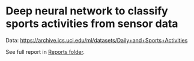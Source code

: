 # Deep neural network to classify sports activities from sensor data

Data: https://archive.ics.uci.edu/ml/datasets/Daily+and+Sports+Activities


See full report in [Reports folder](https://github.com/frenkxs/sports/tree/master/reports).